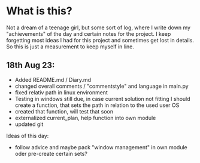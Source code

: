 # What is this?

Not a dream of a teenage girl, but some sort of log, where I write down my "achievements" of the day and certain 
notes for the project. I keep forgetting most ideas I had for this project and sometimes get lost in details.
So this is just a measurement to keep myself in line.

## 18th Aug 23:
- Added README.md / Diary.md
- changed overall comments / "commentstyle" and language in main.py
- fixed relativ path in linux environment
- Testing in windows still due, in case current solution not fitting I should create a function, that
sets the path in relation to the used user OS
- created that function, will test that soon
- externalized current_plan, help function into own module
- updated git

Ideas of this day:
- follow advice and maybe pack "window management" in own module oder pre-create certain sets?